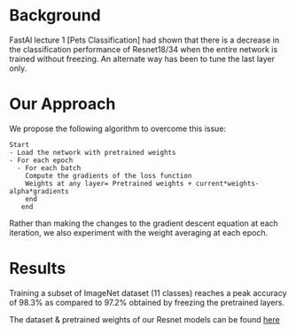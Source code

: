 
# Background
FastAI lecture 1 [Pets Classification] had shown that there is a decrease in the
classification performance of Resnet18/34 when the entire network is trained without freezing.
An alternate way has been to tune the last layer only.

# Our Approach

We propose the following algorithm to overcome this issue:
```
Start
- Load the network with pretrained weights 
- For each epoch
  - For each batch 
    Compute the gradients of the loss function
    Weights at any layer= Pretrained weights + current*weights- alpha*gradients 
    end
   end
```
Rather than making the changes to the gradient descent equation at each iteration, we also experiment with the weight averaging at each epoch. 

# Results 
Training a subset of ImageNet dataset (11 classes) reaches a peak accuracy of 98.3% as compared to 97.2% obtained by freezing the pretrained layers. 

The dataset & pretrained weights of our Resnet models can be found [here](https://drive.google.com/open?id=1gaIZDIp1mwjpdwyCltBE4eHjNVLQQcn_)
